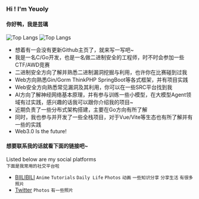 ### Hi ! I'm Yeuoly
#### 你好鸭，我是芸璃
![Top Langs](https://github-readme-stats.vercel.app/api?username=Yeuoly&show_icons=true&title_color=000&icon_color=0099ff&text_color=000&bg_color=ffffff&hide_border=true)
![Top Langs](https://github-readme-stats.vercel.app/api/top-langs/?username=Yeuoly\&layout=compact)

- 想着有一会没有更新Github主页了，就来写一写吧~
- 我是一名C/Go开发，也是一名做二进制安全的工程师，时不时会参加一些CTF/AWD竞赛
- 二进制安全方向了解并熟悉二进制漏洞挖掘与利用，也许你在比赛碰到过我
- Web方向熟悉Gin/Gorm ThinkPHP SpringBoot等各式框架，并有项目实践
- Web安全方向熟悉常见漏洞及其利用，你可以在一些SRC平台找到我
- AI方向了解神经网络基本原理，并有参与训练一些小模型，在大模型Agent领域有过实践，感兴趣的话我可以跟你介绍我的项目~
- 近期负责了一些分布式架构搭建，主要在Go方向有所了解
- 同时，我也参与并开发了一些全栈项目，对于Vue/Vite等生态也有所了解并有一些的实践
- Web3.0 Is the future!

#### 想要联系我的话就看下面的链接吧~

Listed below are my social platforms
<br>`下面是我常用的社交平台啦`

- [BIILIBILI](https://space.bilibili.com/40691233) `Anime` `Tutorials` `Daily Life` `Photos` `动画` `一些知识分享` `分享生活` `有很多照片`
- [Twitter](https://twitter.com/Yeuoly1) `Photos` `有一些照片`
